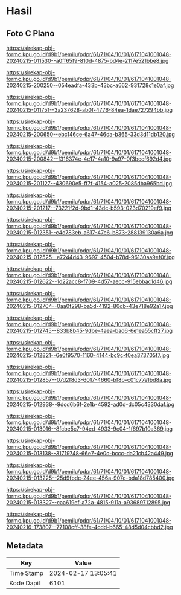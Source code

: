 # Hasil

## Foto C Plano

https://sirekap-obj-formc.kpu.go.id/d9b1/pemilu/pdpr/61/71/04/10/01/6171041001048-20240215-011530--a0ff65f9-810d-4875-bd4e-2117e521bbe8.jpg

https://sirekap-obj-formc.kpu.go.id/d9b1/pemilu/pdpr/61/71/04/10/01/6171041001048-20240215-200250--054eadfa-433b-43bc-a662-931728c1e0af.jpg

https://sirekap-obj-formc.kpu.go.id/d9b1/pemilu/pdpr/61/71/04/10/01/6171041001048-20240215-011751--3a237628-ab0f-4776-84ea-1dae727294bb.jpg

https://sirekap-obj-formc.kpu.go.id/d9b1/pemilu/pdpr/61/71/04/10/01/6171041001048-20240215-200650--ebc146ce-6a47-46da-b365-33d3d11db120.jpg

https://sirekap-obj-formc.kpu.go.id/d9b1/pemilu/pdpr/61/71/04/10/01/6171041001048-20240215-200842--f316374e-4e17-4a10-9a97-0f3bccf692d4.jpg

https://sirekap-obj-formc.kpu.go.id/d9b1/pemilu/pdpr/61/71/04/10/01/6171041001048-20240215-201127--430690e5-ff7f-4154-a025-2085dba965bd.jpg

https://sirekap-obj-formc.kpu.go.id/d9b1/pemilu/pdpr/61/71/04/10/01/6171041001048-20240215-201217--73221f2d-9bd1-43dc-b593-023d70219ef9.jpg

https://sirekap-obj-formc.kpu.go.id/d9b1/pemilu/pdpr/61/71/04/10/01/6171041001048-20240215-012351--c4d783eb-a617-47c6-b873-288139130a6a.jpg

https://sirekap-obj-formc.kpu.go.id/d9b1/pemilu/pdpr/61/71/04/10/01/6171041001048-20240215-012525--e7244d43-9697-4504-b78d-96130aa9ef0f.jpg

https://sirekap-obj-formc.kpu.go.id/d9b1/pemilu/pdpr/61/71/04/10/01/6171041001048-20240215-012622--1d22acc8-f709-4d57-aecc-915ebbac1d46.jpg

https://sirekap-obj-formc.kpu.go.id/d9b1/pemilu/pdpr/61/71/04/10/01/6171041001048-20240215-012704--0aa0f298-ba5d-4192-80db-43e718e92a17.jpg

https://sirekap-obj-formc.kpu.go.id/d9b1/pemilu/pdpr/61/71/04/10/01/6171041001048-20240215-012745--833b8b45-9dbe-4aea-bad6-6e1ea55cff27.jpg

https://sirekap-obj-formc.kpu.go.id/d9b1/pemilu/pdpr/61/71/04/10/01/6171041001048-20240215-012821--6e6f9570-1160-4144-bc9c-f0ea373705f7.jpg

https://sirekap-obj-formc.kpu.go.id/d9b1/pemilu/pdpr/61/71/04/10/01/6171041001048-20240215-012857--07d2f8d3-6017-4660-bf8b-c01c77e1bd8a.jpg

https://sirekap-obj-formc.kpu.go.id/d9b1/pemilu/pdpr/61/71/04/10/01/6171041001048-20240215-012938--9dcd6b6f-2e1b-4592-ad0d-dc05c4330daf.jpg

https://sirekap-obj-formc.kpu.go.id/d9b1/pemilu/pdpr/61/71/04/10/01/6171041001048-20240215-013016--8fcbe5c7-94ed-4933-9c04-1f697b10a369.jpg

https://sirekap-obj-formc.kpu.go.id/d9b1/pemilu/pdpr/61/71/04/10/01/6171041001048-20240215-013138--31719748-66e7-4e0c-bccc-da21cb42a449.jpg

https://sirekap-obj-formc.kpu.go.id/d9b1/pemilu/pdpr/61/71/04/10/01/6171041001048-20240215-013225--25d9fbdc-24ee-456a-907c-bda18d785400.jpg

https://sirekap-obj-formc.kpu.go.id/d9b1/pemilu/pdpr/61/71/04/10/01/6171041001048-20240215-013327--caa619ef-a72a-4815-911a-a93689712895.jpg

https://sirekap-obj-formc.kpu.go.id/d9b1/pemilu/pdpr/61/71/04/10/01/6171041001048-20240216-173807--77108cff-38fe-4cdd-b665-48d5d04cbbd2.jpg


## Metadata

| Key        | Value               |
| ---------- | ------------------- |
| Time Stamp | 2024-02-17 13:05:41 |
| Kode Dapil | 6101                |



